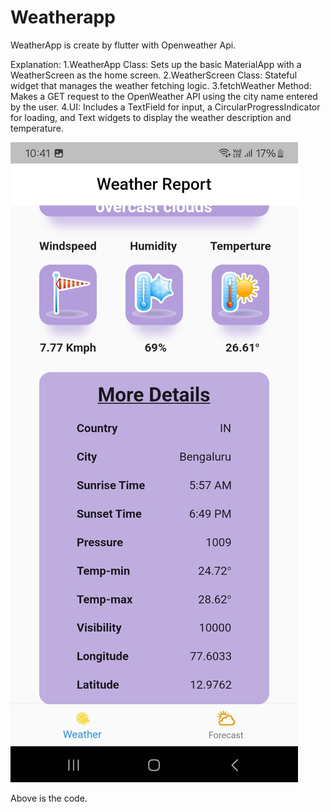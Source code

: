 # Weatherapp

WeatherApp is create by flutter with Openweather Api.

Explanation:
1.WeatherApp Class: Sets up the basic MaterialApp with a WeatherScreen as the home screen.
2.WeatherScreen Class: Stateful widget that manages the weather fetching logic.
3.fetchWeather Method: Makes a GET request to the OpenWeather API using the city name entered by the user.
4.UI: Includes a TextField for input, a CircularProgressIndicator for loading, and Text widgets to display the weather description and temperature.

![](snapscreen/1.jpeg)

Above is the code.

